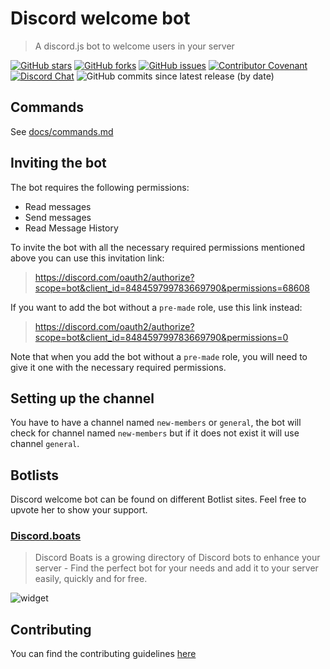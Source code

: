 # Discord welcome bot

> A discord.js bot to welcome users in your server

[![GitHub stars](https://img.shields.io/github/stars/Welcome-Bot/welcome-bot)](https://github.com/Welcome-Bot/welcome-bot/stargazers)
[![GitHub forks](https://img.shields.io/github/forks/Welcome-Bot/welcome-bot)](https://github.com/Welcome-Bot/welcome-bot/network)
[![GitHub issues](https://img.shields.io/github/issues/Welcome-Bot/welcome-bot)](https://github.com/Welcome-Bot/welcome-bot/issues)
[![Contributor Covenant](https://img.shields.io/badge/Contributor%20Covenant-2.0-4baaaa.svg)](https://github.com/Welcome-Bot/welcome-bot/blob/main/.github/CODE_OF_CONDUCT.md)
[![Discord Chat](https://img.shields.io/discord/836854115526770708?color=7289da&label=discord)](https://discord.gg/6HWjd4B46x)
![GitHub commits since latest release (by date)](https://img.shields.io/github/commits-since/Welcome-Bot/welcome-bot/latest)

## Commands

See [docs/commands.md](docs/commands.md)

## Inviting the bot

The bot requires the following permissions:

- Read messages
- Send messages
- Read Message History

To invite the bot with all the necessary required permissions mentioned above you can use this invitation link:
> https://discord.com/oauth2/authorize?scope=bot&client_id=848459799783669790&permissions=68608

If you want to add the bot without a `pre-made` role, use this link instead:
> https://discord.com/oauth2/authorize?scope=bot&client_id=848459799783669790&permissions=0

Note that when you add the bot without a `pre-made` role, you will need to give it one with the necessary required permissions.

## Setting up the channel

You have to have a channel named `new-members` or `general`, the bot will check for channel named `new-members` but if it does not exist it will use channel `general`.

## Botlists

Discord welcome bot can be found on different Botlist sites.
Feel free to upvote her to show your support.

### [Discord.boats](https://discord.boats/bot/848459799783669790)

> Discord Boats is a growing directory of Discord bots to enhance your server - Find the perfect bot for your needs and add it to your server easily, quickly and for free.

![widget](https://discord.boats/api/widget/848459799783669790)

## Contributing

You can find the contributing guidelines [here](https://github.com/Welcome-Bot/welcome-bot/blob/main/.github/CONTRIBUTING.md)
